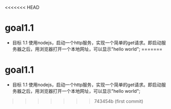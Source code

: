<<<<<<< HEAD
# goal1.1
- 目标 1.1 使用nodejs，启动一个http服务，实现一个简单的get请求。即启动服务器之后，用浏览器打开一个本地网址，可以显示"hello world";
=======
# goal1.1
- 目标 1.1 使用nodejs，启动一个http服务，实现一个简单的get请求。即启动服务器之后，用浏览器打开一个本地网址，可以显示"hello world";
>>>>>>> 743454b (first commit)
